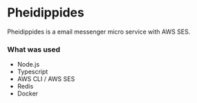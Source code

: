 # Pheidippides
Pheidippides is a email messenger micro service with AWS SES.

### What was used
- Node.js
- Typescript
- AWS CLI / AWS SES
- Redis
- Docker
